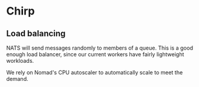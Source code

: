 # Chirp
## Load balancing
NATS will send messages randomly to members of a queue. This is a good enough load balancer, since our current workers have fairly lightweight workloads.

We rely on Nomad's CPU autoscaler to automatically scale to meet the demand.

